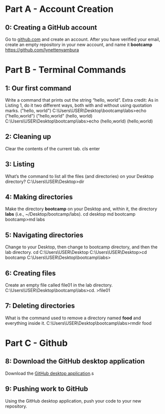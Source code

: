 # Part A - Account Creation


## 0: Creating a GitHub account

Go to [github.com](https://github.com/) and create an account. After you have verified your email, create an empty repository in your new account, and name it **bootcamp**
https://github.com/lynettenyambura

# Part B - Terminal Commands
  

## 1: Our first command

Write a command that prints out the string “hello, world”. Extra credit: As in Listing 1, do it two different ways, both with and without using quotation marks.
("hello, world") 
C:\Users\USER\Desktop\bootcamp\labs>echo ("hello,world")
("hello,world"
(hello, world)
C:\Users\USER\Desktop\bootcamp\labs>echo (hello,world)
(hello,world)

## 2: Cleaning up

Clear the contents of the current tab.
cls enter

## 3: Listing

What’s the command to list all the files (and directories) on your Desktop directory?
C:\Users\USER\Desktop>dir

## 4: Making directories

Make the directory **bootcamp** on your Desktop and, within it, the directory **labs** (i.e., ~/Desktop/bootcamp/labs).
cd desktop
md bootcamp
bootcamp>md labs


## 5: Navigating directories

Change to your Desktop, then change to bootcamp directory, and then the lab directory.
cd C:\Users\USER\Desktop
C:\Users\USER\Desktop>cd bootcamp
C:\Users\USER\Desktop\bootcamp\labs>

## 6: Creating files

Create an empty file called file01 in the lab directory. 
C:\Users\USER\Desktop\bootcamp\labs>cd. >file01

## 7: Deleting directories

What is the command used to remove a directory named **food** and everything inside it. 
C:\Users\USER\Desktop\bootcamp\labs>rmdir food
# Part C - Github 

## 8: Download the GitHub desktop application

Download the [GitHub desktop application](https://desktop.github.com/).s

## 9: Pushing work to GitHub

Using the GitHub desktop application, push your code to your new repository.
